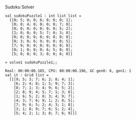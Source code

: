 
Sudoku Solver

	val sudokuPuzzle1 : int list list =
	  [[0; 5; 0; 0; 6; 0; 0; 0; 1]; 
	   [0; 0; 4; 8; 0; 0; 0; 7; 0];
	   [8; 0; 0; 0; 0; 0; 0; 5; 2]; 
       [2; 0; 0; 0; 5; 7; 0; 3; 0];
	   [0; 0; 0; 0; 0; 0; 0; 0; 0]; 
       [0; 3; 0; 6; 9; 0; 0; 0; 5];
	   [7; 9; 0; 0; 0; 0; 0; 0; 8]; 
       [0; 1; 0; 0; 0; 6; 5; 0; 0];
	   [5; 0; 0; 0; 3; 0; 0; 6; 0]]

	> solve1 sudokuPuzzle1;;

	Real: 00:00:00.185, CPU: 00:00:00.196, GC gen0: 6, gen1: 1
	val it : Grid list =
	  [[[9; 5; 3; 7; 6; 2; 8; 4; 1]; 
        [6; 2; 4; 8; 1; 5; 9; 7; 3];
		[8; 7; 1; 3; 4; 9; 6; 5; 2]; 
        [2; 8; 9; 4; 5; 7; 1; 3; 6];
		[1; 6; 5; 2; 8; 3; 4; 9; 7]; 
        [4; 3; 7; 6; 9; 1; 2; 8; 5];
		[7; 9; 6; 5; 2; 4; 3; 1; 8]; 
        [3; 1; 8; 9; 7; 6; 5; 2; 4];
		[5; 4; 2; 1; 3; 8; 7; 6; 9]]]
